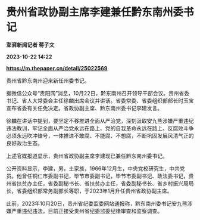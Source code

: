 # 贵州省政协副主席李建兼任黔东南州委书记
**澎湃新闻记者 蒋子文**

**2023-10-22 14:22**

**https://m.thepaper.cn/detail/25022569**

贵州省黔东南州迎来新任州委书记。

据微信公众号“贵阳网”消息，10月22日，黔东南州召开领导干部会议。贵州省委书记、省人大常委会主任徐麟出席会议并讲话。省委常委、省委组织部部长时玉宝宣布省委有关任免决定。省政协副主席、黔东南州委书记李建发言。

徐麟在讲话中提到，要坚定不移推进全面从严治党，深刻汲取安九熊涉嫌严重违纪违法教训，牢记全面从严治党永远在路上、党的自我革命永远在路上、反腐败斗争必须永远吹冲锋号，一体推进不敢腐、不能腐、不想腐，不断巩固发展风清气正的良好政治生态。

上述官媒报道显示，贵州省政协副主席李建现已兼任黔东南州委书记。

公开资料显示，李建，男，土家族，1966年12月生，中央党校研究生，中共党员。他曾任铜仁市委副书记，毕节市委副书记，毕节市委副书记、政法委书记，贵州省扶贫办主任，省委副秘书长、省扶贫办主任，省委副秘书长、省乡村振兴局局长，省委组织部常务副部长等职，于2023年1月升任贵州省政协副主席。

此前，2023年10月20日，贵州省纪委监委网站通报称，黔东南州委书记安九熊涉嫌严重违纪违法，目前正接受贵州省纪委监委纪律审查和监察调查。
